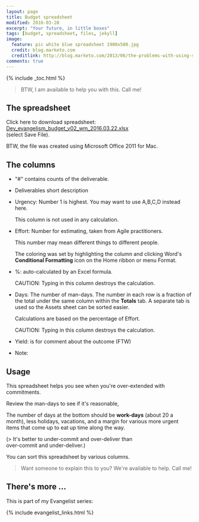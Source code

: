 ```yaml
---
layout: page
title: Budget spreadsheet
modified: 2016-03-28
excerpt: "Your future, in little boxes"
tags: [budget, spreadsheet, files, jekyll]
image:
  feature: pic white blue spreadsheet 1900x500.jpg
  credit: blog.marketo.com
  creditlink: http://blog.marketo.com/2013/06/the-problems-with-using-spreadsheets-to-manage-your-marketing-budget.html
comments: true
---
```


{% include _toc.html %}

> BTW, I am available to help you with this. Call me!

## The spreadsheet

Click here to download spreadsheet:<br>
<a target="_blank" href="/assets/Dev_evangelism_budget_v02_wm_2016.03.22.xlsx">
Dev_evangelism_budget_v02_wm_2016.03.22.xlsx</a><br>
(select Save File).

BTW, the file was created using Microsoft Office 2011 for Mac.

<!-- WARNING: Word locks the file when it open a file, which makes Jekyll think it doesn't exist.
-->

## The columns

* "#" contains counts of the deliverable.

* Deliverables short description

* Urgency: Number 1 is highest. You may want to use A,B,C,D instead here.

  This column is not used in any calculation.

* Effort: Number for estimating, taken from Agile practitioners.

  This number may mean different things to different people.

  The coloring was set by highlighting the column and clicking Word's **Conditional Formatting** icon
  on the Home ribbon or menu Format.

* %: auto-calculated by an Excel formula.

  CAUTION: Typing in this column destroys the calculation.

* Days: The number of man-days. The number in each row is a fraction of the
  total under the same column within the **Totals** tab.
  A separate tab is used so the Assets sheet can be sorted easier.

  Calculations are based on the percentage of Effort.

  CAUTION: Typing in this column destroys the calculation.

* Yield: is for comment about the outcome (FTW)

* Note:

## Usage

This spreadsheet helps you see when you're over-extended with commitments.

Review the man-days to see if it's reasonable,

The number of days at the bottom should be **work-days** (about 20 a month),
less holidays, vacations, and
a margin for various more urgent items that
come up to eat up time along the way.

(> It's better to under-commit and over-deliver than<br />over-commit and under-deliver.)

You can sort this spreadsheet by various columns.

> Want someone to explain this to you? We're available to help. Call me!

## There's more ...

This is part of my Evangelist series:

{% include evangelist_links.html %}
